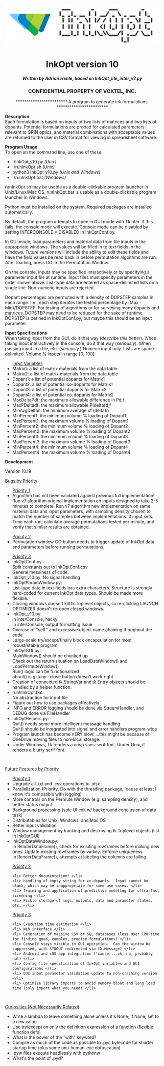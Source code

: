 <center>
<img src = logo.png></img>
<h1>InkOpt version 10</h1>

<h4><i>Written by Adrian Henle, based on InkOpt_lite_inter_v7.py</i></h4>

<h3>CONFIDENTIAL PROPERTY OF VOXTEL, INC.</h3>

************************ A program to generate ink formulations. ************************</center>

<strong> Description </strong><br>
Each formulation is based on inputs of two lists of matrices and two lists of dopants.  Potential
formulations are probed for calculated parameters relevant to GRIN optics, and material
combinations with acceptable values are returned to the user in CSV format for viewing in
spreadsheet software.

<strong> Program Usage </strong><br>
To open on the command line, use one of these:
<ul>
	<li> ./InkOpt_v10.py <i> (Unix) </i> </li>
	<li> ./runInkOpt.sh <i> (Unix) </i> </li>
	<li> python3 InkOpt_v10.py <i> (Unix and Windows)</i> </li>
	<li> ./runInkOpt.bat <i> (Windows) </i> </li>
</ul>
runInkOpt.sh may be usable as a double-clickable program launcher in Unix/Linux/Mac OS.
runInkOpt.bat is usable as a double-clickable program launcher in Windows.

Python must be installed on the system.  Required packages are installed automatically.

By default, the program attempts to open in GUI mode with Tkinter.  If this fails, the console mode will execute.
Console mode can be disabled by setting INTERCONSOLE = DISABLED in InkOptConf.py.

In GUI mode, load parameters and material data from file inputs in the appropriate windows.
The values will be filled in to text fields in the windows.
Future versions will include the ability to edit these fields and have the field values be read back in before permutation
algoithms are run.
After loading, press GO in the Permutation Window.

On the console, inputs may be specified interactively or by specifying a parameter input file at runtime.
Input files must specify parameters in the order shown above. List-type data are entered
as space-delimited lists on a single line.  Non-numeric inputs are rejected.
	
Dopant percentages are permuted with a density of DOPSTEP samples in each range.
I.e., each step iterates the tested percentage by (Max - Min)/DOPSTEP.
For testing of algorithms or for surveying many dopants and matrices, DOPSTEP may need to be reduced for the sake of
runtime.  DOPSTEP is defined in InkOptConf.py, but maybe this should be an input parameter.

<strong> Input Specifications </strong>
<br>
When taking input from the GUI, do it that way (<i>describe this better</i>).  When taking input interactively in the 
console, do it that way (<i>seriously</i>).  When passing input in a file, etc. (<i>seriously.</i>)  Numeric input only. 
Lists are space-delimited.  Volume % inputs in range [0, 100].
<ul>
<u> Input Variables </u>
	<li> Matrix1:		a list of matrix materials from the data table </li>
	<li> Matrix2:		a list of matrix materials from the data table </li>
	<li> Dopant1:		a list of potential dopants for Matrix1 </li>
	<li> Dopant2:		a list of potential co-dopants for Matrix1 </li>
	<li> Dopant3:		a list of potential dopants for Matrix2 </li>
	<li> Dopant4:		a list of potential co-dopants for Matrix2 </li>
	<li> MaxDeltaPdf:	the maximum allowable difference in Pd,f </li>
	<li> MaxPDeltadf:	the maximum allowable P(delta)d,f </li>
	<li> MinAvgDeltan:	the minimum average of (delta)n </li>
	<li> MinPercent1:	the minimum volume % loading of Dopant1 </li>
	<li> MaxPercent1:	the maximum volume % loading of Dopant1 </li>
	<li> MinPercent2:	the minimum volume % loading of Dopant2 </li>
	<li> MaxPercent2:	the maximum volume % loading of Dopant2 </li>
	<li> MinPercent3:	the minimum volume % loading of Dopant3 </li>
	<li> MaxPercent3:	the maximum volume % loading of Dopant3 </li>
	<li> MinPercent4:	the minimum volume % loading of Dopant4 </li>
	<li> MaxPercent4:	the maximum volume % loading of Dopant4 </li>
</ul>

<strong> Development </strong>


Version 10.19

<u> Bugs by Priority </u>
<ul>
<u> Priority 1 </u>
	<li> Algorithm has not been validated against previous full implementation! <br>
	Run v7 algorithm original implementation on inputs designed to take 2-5 minutes to complete.  Run v7 algorithm new
	implementation on same material data and input parameters, with sampling density chosen to match the number of samples
	between implementations.  3 input sets.  Time each run; calculate average permutations tested per minute, and verify that
	similar results are obtained.
	</li>
</ul>
<ul>
<u> Priority 2 </u>
	<li> Permutation window GO button needs to trigger update of InkOpt data and parameters before running permutations. </li>
</ul>
<ul>
<u> Priority 3 </u>
	<li> InkOptConf.py: <br>
	Split constants out to InkOptConf.csv <br>
	General messiness of code.
	</li>
	<li> InkOpt_v10.py: No signal handling </li>
	<li> InkOptParamWindow.py: <br>
	List-type data in text fields has extra characters.
	Structure is strongly hard-coded for current InkOpt data types.  Should be made more flexible.
	</li>
	<li> Closing windows doesn't kill tk.Toplevel objects, so re-clicking LAUNCH OPTIMIZER doesn't re-open closed windows. </li>
	<li> InkOpt_v10.py: <br> 
	in interConsole, hacky <br>
	in interConsole, output formatting issue
	</li>
	<li> Overuse of "self." and excessive object name chaining thoughout the code </li>
	<li> Large-scale try/except/finally block encapsulation for most robust/stable program </li>
	<li> InkOptGUI.py: <br>
	MainWindow() should be chunked up <br>
	Check out the return situation on LoadDataWindow() and LoadPermuteWindow() <br>
	Run() logic can be functionalized <br>
	about() is glitchy--close button doesn't work right.
	</li>
	<li> Creation of connected tk.StringVar and tk.Entry objects should be handled by a helper function. </li>
	<li> runkInkOpt.bat: <br>
	No abstraction for input file
	</li>
	<li> Figure out how to use packages effectively </li>
	<li> INFO and ERROR logging should be done via StreamHandler, and DEBUG done via FileHandler </li>
	<li> InkOptHelpers.py: <br>
	Quit() needs some more intelligent message handling <br>
	Quit() should be integrated into signal and error handlers program-wide
	</li>
	<li> Program launch has become VERY slow! ...this might be because of OneDrive moving files to non-local storage.</li>
	<li> Under Windows, Tk renders a crisp sans-serif font.  Under Unix, it renders a blurry serif font. </li>
</ul>
<br>

<u> Future Features by Priority </u>

<ul>
	<u> Priority 1 </u>
	<li> Upgrade all .txt and .csv operations to .xlsx </li>
	<li> Parallelization (Priority. Do with the threading package, 'cause at least I know it's compatible with logging) </li>
	<li> More controls on the Permute Window (e.g. sampling density), and better status output </li>
	<li> Background processing (safe UI exit w/ background conclusion of data task) </li>
	<li> Distributables for Unix, Windows, and Mac OS </li>
	<li> Better input validation </li>
	<li> Window management by tracking and destroying tk.Toplevel objects (list in InkOptGUI) </li>
	<li> InkOptDataWindow.py: <br>
	In RenderDataFrame(), check for exisiting rowframes before making new ones.  Update existing rowframes by varkey. Enforce uniqueness. <br>
	In RenderDataFrame(), attempts at labeling the columns are failing
	</li>
</ul>
<ul>
	<u> Priority 2 </u>
	
	<li> Better documentation! </li>
	<li> Handling of empty string for co-dopants.  Input cannot be blank, which may be inappropriate for some use cases. </li>
	<li> Training and application of predictive modeling for ultra-fast screening </li>
	<li> Pickle storage of logs, outputs, data and parameter states, etc. </li>
</ul>
<ul>
	<u> Priority 3 </u>
	
	<li> Execution time estimation </li>
	<li> Web interface </li>
	<li> Generation of massive CSV or SQL databases (less user CPU time for finding good, complex, precise formulations) </li>
	<li> Console stays visible in GUI operation.  Can the window be suppressed, with STDOUT redirected via tk.Message? </li>
	<li> Android and iOS app integration ('cause... ok, no, probably not) </li>
	<li> Config file specification of InkOpt variables and GUI configurations </li>
	<li> GUI input parameter validation update to non-crashing version </li>
	<li> Optimize library imports to avoid memory bloat and long load time (only import what you need) </li>
</ul>
<br>

<u>Curiosities (Not Necessarily Related)</u>
<ul>
	<li> Write a lambda to leave something alone unless it's None; if None, set to a new value </li>
	<li> Use try/except on only the definition expression of a function (flexible function defs) </li>
	<li> What is the power of the "with" keyword? </li>
	<li> Compile as much of the code as possible to .pyc bytecode for shorter startup time (plus some anti-human-eye obfuscation) </li>
	<li> .pyw files execute headlessly with pythonw
	<li> What's the point of .pyd? </li>
</ul>
<br>

<br>
